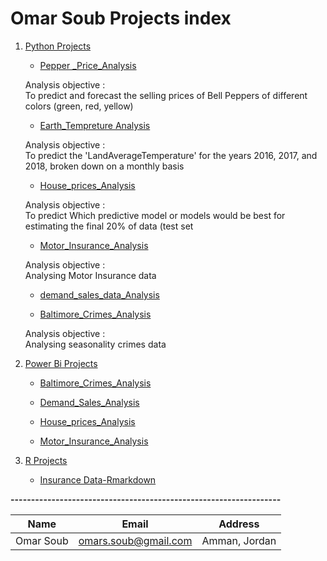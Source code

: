# Omar Soub Projects index






1. [Python Projects](https://github.com/omars1234/Siteck/tree/63e9a3d53ea7dd2b0cbf8b292604148f211bf4f6/Pyhton_Projects)
   
    * [Pepper _Price_Analysis](https://github.com/omars1234/Siteck/tree/63e9a3d53ea7dd2b0cbf8b292604148f211bf4f6/Pyhton_Projects/Pepper%20_Price_Analysis)

    Analysis objective :    
To predict and forecast the selling prices of Bell Peppers of different colors (green, red, yellow)

    * [Earth_Tempreture Analysis](https://github.com/omars1234/Siteck/tree/63e9a3d53ea7dd2b0cbf8b292604148f211bf4f6/Pyhton_Projects/Earth_Tempreture%20Analysis)

    Analysis objective :  
To predict the 'LandAverageTemperature' for the years 2016, 2017, and 2018, broken down on a monthly basis



    * [House_prices_Analysis](https://github.com/omars1234/Siteck/tree/63e9a3d53ea7dd2b0cbf8b292604148f211bf4f6/Pyhton_Projects/House_prices_Analysis)

    Analysis objective :  
To predict Which predictive model or models would be best for estimating the final 20% of data (test set

    * [Motor_Insurance_Analysis](https://github.com/omars1234/Siteck/tree/63e9a3d53ea7dd2b0cbf8b292604148f211bf4f6/Pyhton_Projects/Motor_Insurance_Analysis)

    Analysis objective :  
    Analysing Motor Insurance data

    * [demand_sales_data_Analysis](https://github.com/omars1234/Siteck/tree/63e9a3d53ea7dd2b0cbf8b292604148f211bf4f6/Pyhton_Projects/demand_sales_data_Analysi)

    * [Baltimore_Crimes_Analysis](https://github.com/omars1234/Siteck/tree/63e9a3d53ea7dd2b0cbf8b292604148f211bf4f6/Pyhton_Projects/Baltimore_Crimes_Analysis)

    Analysis objective :  
    Analysing seasonality crimes data



2. [Power Bi Projects](https://github.com/omars1234/Siteck/tree/63e9a3d53ea7dd2b0cbf8b292604148f211bf4f6/PowerBi_Projects)

   * [Baltimore_Crimes_Analysis](https://github.com/omars1234/Siteck/blob/63e9a3d53ea7dd2b0cbf8b292604148f211bf4f6/PowerBi_Projects/Baltimore_Crimes_Analysis.md)

   * [Demand_Sales_Analysis](https://github.com/omars1234/Siteck/blob/63e9a3d53ea7dd2b0cbf8b292604148f211bf4f6/PowerBi_Projects/Demand_Sales_Analysis.md)

   * [House_prices_Analysis](https://github.com/omars1234/Siteck/blob/63e9a3d53ea7dd2b0cbf8b292604148f211bf4f6/PowerBi_Projects/House_Prices_Analysis.md)

   * [Motor_Insurance_Analysis](https://github.com/omars1234/Siteck/blob/63e9a3d53ea7dd2b0cbf8b292604148f211bf4f6/PowerBi_Projects/Motor_insurance_Analysis.md)



3. [R Projects](https://github.com/omars1234/Siteck/tree/63e9a3d53ea7dd2b0cbf8b292604148f211bf4f6/R_Projects)

   * [Insurance Data-Rmarkdown](https://github.com/omars1234/Siteck/tree/63e9a3d53ea7dd2b0cbf8b292604148f211bf4f6/R_Projects)    


**------------------------------------------------------------------**

|Name|Email|Address|    
|----|-----|-------|     
|Omar Soub|omars.soub@gmail.com|Amman, Jordan|







